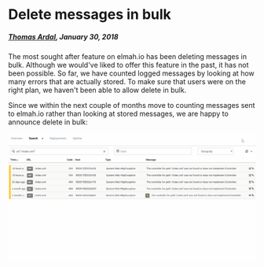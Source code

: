 # Delete messages in bulk

##### [Thomas Ardal](http://elmah.io/about/), January 30, 2018

The most sought after feature on elmah.io has been deleting messages in bulk. Although we would've liked to offer this feature in the past, it has not been possible. So far, we have counted logged messages by looking at how many errors that are actually stored. To make sure that users were on the right plan, we haven't been able to allow delete in bulk.

Since we within the next couple of months move to counting messages sent to elmah.io rather than looking at stored messages, we are happy to announce delete in bulk:

![Delete messages in bulk](/images/deletebyquery.gif)